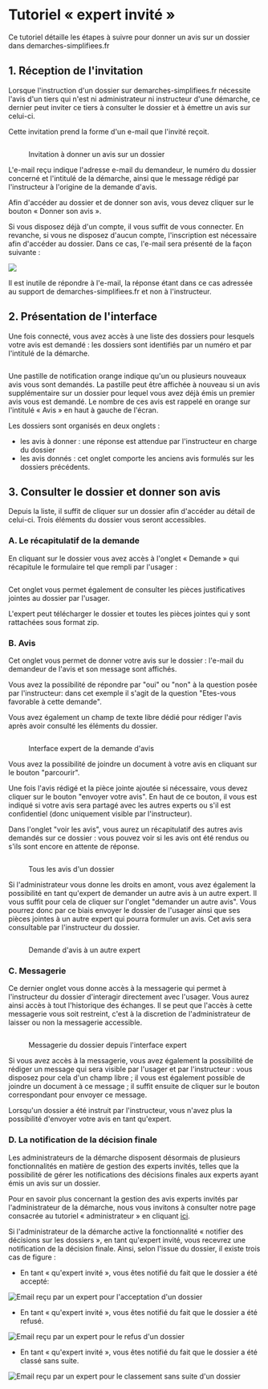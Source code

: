 # Tutoriel « expert invité »

Ce tutoriel détaille les étapes à suivre pour donner un avis sur un dossier dans demarches-simplifiees.fr

## 1. Réception de l'invitation

Lorsque l'instruction d'un dossier sur demarches-simplifiees.fr nécessite l'avis d'un tiers qui n'est ni administrateur ni instructeur d'une démarche, ce dernier peut inviter ce tiers à consulter le dossier et à émettre un avis sur celui-ci.&#x20;

Cette invitation prend la forme d'un e-mail que l'invité reçoit.&#x20;

<figure><img src="../.gitbook/assets/Capture d’écran 2023-07-26 à 11.14.14.png" alt=""><figcaption><p>Invitation à donner un avis sur un dossier</p></figcaption></figure>

L'e-mail reçu indique l'adresse e-mail du demandeur, le numéro du dossier concerné et l'intitulé de la démarche, ainsi que le message rédigé par l'instructeur à l'origine de la demande d'avis.&#x20;

Afin d'accéder au dossier et de donner son avis, vous devez cliquer sur le bouton « Donner son avis ».

Si vous disposez déjà d'un compte, il vous suffit de vous connecter. En revanche, si vous ne disposez d'aucun compte, l'inscription est nécessaire afin d'accéder au dossier. Dans ce cas, l'e-mail sera présenté de la façon suivante :

![](<../.gitbook/assets/image (13) (1).png>)

Il est inutile de répondre à l'e-mail, la réponse étant dans ce cas adressée au support de demarches-simplifiees.fr et non à l'instructeur.&#x20;

## 2. Présentation de l'interface

Une fois connecté, vous avez accès à une liste des dossiers pour lesquels votre avis est demandé : les dossiers sont identifiés par un numéro et par l'intitulé de la démarche.

<figure><img src="../.gitbook/assets/Capture d’écran 2023-07-26 à 11.20.46.png" alt=""><figcaption></figcaption></figure>

Une pastille de notification orange indique qu'un ou plusieurs nouveaux avis vous sont demandés. La pastille peut être affichée à nouveau si un avis supplémentaire sur un dossier pour lequel vous avez déjà émis un premier avis vous est demandé. Le nombre de ces avis est rappelé en orange sur l'intitulé « Avis » en haut à gauche de l'écran.&#x20;

Les dossiers sont organisés en deux onglets :

* les avis à donner : une réponse est attendue par l'instructeur en charge du dossier
* les avis donnés : cet onglet comporte les anciens avis formulés sur les dossiers précédents.

## 3. Consulter le dossier et donner son avis

Depuis la liste, il suffit de cliquer sur un dossier afin d'accéder au détail de celui-ci. Trois éléments du dossier vous seront accessibles.&#x20;

### A. Le récapitulatif de la demande

En cliquant sur le dossier vous avez accès à l'onglet « Demande » qui récapitule le formulaire tel que rempli par l'usager :

<figure><img src="../.gitbook/assets/Capture d’écran 2023-07-26 à 11.11.43 (2).png" alt=""><figcaption></figcaption></figure>

Cet onglet vous permet également de consulter les pièces justificatives jointes au dossier par l'usager.

L'expert peut télécharger le dossier et toutes les pièces jointes qui y sont rattachées sous format zip.&#x20;

### B. Avis

Cet onglet vous permet de donner votre avis sur le dossier : l'e-mail du demandeur de l'avis et son message sont affichés.&#x20;

Vous avez la possibilité de répondre par "oui" ou "non" à la question posée par l'instructeur: dans cet exemple il s'agit de la question "Etes-vous favorable à cette demande".&#x20;

Vous avez également un champ de texte libre dédié pour rédiger l'avis après avoir consulté les éléments du dossier.

<figure><img src="../.gitbook/assets/Capture d’écran 2023-07-26 à 11.11.02 (1).png" alt=""><figcaption><p>Interface expert de la demande d'avis </p></figcaption></figure>

Vous avez la possibilité de joindre un document à votre avis en cliquant sur le bouton "parcourir".&#x20;

Une fois l'avis rédigé et la pièce jointe ajoutée si nécessaire, vous devez cliquer sur le bouton "envoyer votre avis". En haut de ce bouton, il vous est indiqué si votre avis sera partagé avec les autres experts ou s'il est confidentiel (donc uniquement visible par l'instructeur).

Dans l'onglet "voir les avis", vous aurez un récapitulatif des autres avis demandés sur ce dossier : vous pouvez voir si les avis ont été rendus ou s'ils sont encore en attente de réponse.&#x20;

<figure><img src="../.gitbook/assets/Capture d’écran 2023-07-26 à 12.02.21.png" alt=""><figcaption><p>Tous les avis d'un dossier </p></figcaption></figure>

Si l'administrateur vous donne les droits en amont, vous avez également la possibilité en tant qu'expert de demander un autre avis à un autre expert. Il vous suffit pour cela de cliquer sur l'onglet "demander un autre avis". Vous pourrez donc par ce biais envoyer le dossier de l'usager ainsi que ses pièces jointes à un autre expert qui pourra formuler un avis. Cet avis sera consultable par l'instructeur du dossier.&#x20;



<figure><img src="../.gitbook/assets/Capture d’écran 2023-07-26 à 14.56.52.png" alt=""><figcaption><p>Demande d'avis à un autre expert</p></figcaption></figure>

### C. Messagerie&#x20;

Ce dernier onglet vous donne accès à la messagerie qui permet à l'instructeur du dossier d'interagir directement avec l'usager. Vous aurez ainsi accès à tout l'historique des échanges. Il se peut que l'accès à cette messagerie vous soit restreint, c'est à la discretion de l'administrateur de laisser ou non la messagerie accessible.

<figure><img src="../.gitbook/assets/Capture d’écran 2023-07-26 à 12.07.36.png" alt=""><figcaption><p>Messagerie du dossier depuis l'interface expert</p></figcaption></figure>

Si vous avez accès à la messagerie, vous avez également la possibilité de rédiger un message qui sera visible par l'usager et par l'instructeur : vous disposez pour cela d'un champ libre ; il vous est également possible de joindre un document à ce message ; il suffit ensuite de cliquer sur le bouton correspondant pour envoyer ce message.

Lorsqu'un dossier a été instruit par l'instructeur, vous n'avez plus la possibilité d'envoyer votre avis en tant qu'expert.&#x20;

### **D. La notification de la décision finale**&#x20;

Les administrateurs de la démarche disposent désormais de plusieurs fonctionnalités en matière de gestion des experts invités, telles que la possibilité de gérer les notifications des décisions finales aux experts ayant émis un avis sur un dossier.&#x20;

Pour en savoir plus concernant la gestion des avis experts invités par l'administrateur de la démarche, nous vous invitons à consulter notre page consacrée au tutoriel « administrateur » en cliquant [ici](https://doc.demarches-simplifiees.fr/tutoriels/tutoriel-administrateur).

Si l'administrateur de la démarche active la fonctionnalité « notifier des décisions sur les dossiers », en tant qu'expert invité, vous recevrez une notification de la décision finale. Ainsi, selon l'issue du dossier, il existe trois cas de figure :&#x20;

* En tant « qu'expert invité », vous êtes notifié du fait que le dossier a été accepté:&#x20;

![Email reçu par un expert pour l'acceptation d'un dossier](<../.gitbook/assets/image (45) (1).png>)

* En tant « qu'expert invité », vous êtes notifié du fait que le dossier a été refusé.&#x20;

![Email reçu par un expert pour le refus d'un dossier](<../.gitbook/assets/image (46) (1).png>)

* En tant « qu'expert invité », vous êtes notifié du fait que le dossier a été classé sans suite.&#x20;

![Email reçu par un expert pour le classement sans suite d'un dossier](<../.gitbook/assets/image (47).png>)

###

